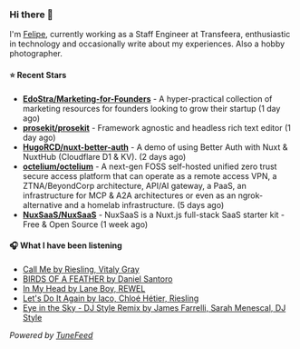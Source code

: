 ### Hi there 👋

I'm [Felipe](https://felipevm.com), currently working as a Staff Engineer at Transfeera, enthusiastic in technology and occasionally write about my experiences. Also a hobby photographer.

#### ⭐ Recent Stars
- **[EdoStra/Marketing-for-Founders](https://github.com/EdoStra/Marketing-for-Founders)** - A hyper-practical collection of marketing resources for founders looking to grow their startup (1 day ago)
- **[prosekit/prosekit](https://github.com/prosekit/prosekit)** - Framework agnostic and headless rich text editor  (1 day ago)
- **[HugoRCD/nuxt-better-auth](https://github.com/HugoRCD/nuxt-better-auth)** - A demo of using Better Auth with Nuxt &amp; NuxtHub (Cloudflare D1 &amp; KV). (2 days ago)
- **[octelium/octelium](https://github.com/octelium/octelium)** - A next-gen FOSS self-hosted unified zero trust secure access platform that can operate as a remote access VPN, a ZTNA/BeyondCorp architecture, API/AI gateway, a PaaS, an infrastructure for MCP &amp; A2A architectures or even as an ngrok-alternative and a homelab infrastructure. (5 days ago)
- **[NuxSaaS/NuxSaaS](https://github.com/NuxSaaS/NuxSaaS)** - NuxSaaS is a Nuxt.js full-stack SaaS starter kit - Free &amp; Open Source (1 week ago)

#### 🎧 What I have been listening
- [Call Me by Riesling, Vitaly Gray](https://open.spotify.com/track/18Hbr4dmmUmw7IrBCBzB6p)
- [BIRDS OF A FEATHER by Daniel Santoro](https://open.spotify.com/track/592QOMR7ObDfyULaafHyWG)
- [In My Head by Lane Boy, REWEL](https://open.spotify.com/track/7Cz3kM3nD8zGbcvoGwlIlz)
- [Let&#39;s Do It Again by Iaco, Chloé Hétier, Riesling](https://open.spotify.com/track/1d3zVv3AVsPgP90jhCb6vJ)
- [Eye in the Sky - DJ Style Remix by James Farrelli, Sarah Menescal, DJ Style](https://open.spotify.com/track/4skHdxpVtqYXf75Ef6x65L)

_Powered by [TuneFeed](https://tunefeed.app?ref=github.com)_
